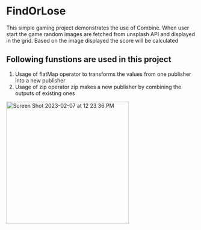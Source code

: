 # FindOrLose
This simple gaming project demonstrates the use of Combine. When user start the game random images are fetched from unsplash API and displayed in the grid. Based on the image displayed the score will be calculated

  ## Following funstions are used in this project
  1. Usage of flatMap operator to transforms the values from one publisher into a new publisher
  2. Usage of zip operator zip makes a new publisher by combining the outputs of existing ones
  
  <img width="325" alt="Screen Shot 2023-02-07 at 12 23 36 PM" src="https://user-images.githubusercontent.com/30163040/217320528-b1137e6d-f5f8-44de-8ca6-7ca2cd00afd3.png">
